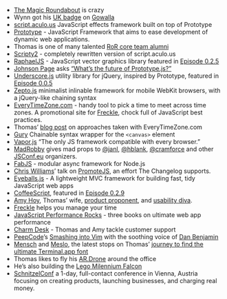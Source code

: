 * [The Magic Roundabout](http://wynn.fm/7i) is crazy
* Wynn got his [UK badge](http://gowalla.com/users/pengwynn/pins) on [Gowalla](http://gowalla.com)
* [script.aculo.us](http://script.aculo.us/) JavaScript effects framework built on top of Prototype
* [Prototype](http://www.prototypejs.org/) - JavaScript Framework that aims to ease development of dynamic web applications.
* Thomas is one of many talented [RoR core team alumni](http://rubyonrails.org/core/alumni)
* [Scripty2](http://scripty2.com/) - completely rewritten version of script.aculo.us
* [RaphaelJS](http://thechangelog.com/post/631899187/episode-0-2-5-rapha-ljs-with-dmitry-baranovskiy) - JavaScript vector graphics library featured in [Episode 0.2.5](http://thechangelog.com/post/631899187/episode-0-2-5-rapha-ljs-with-dmitry-baranovskiy)
* [Johnson Page](http://twitter.com/jwpage) asks [“What’s the future of Prototype.js?”](http://twitter.com/jwpage/status/26987618419)
* [Underscore.js](http://thechangelog.com/post/272530971/episode-0-0-5-document-cloud) utility library for jQuery, inspired by Prototype, featured in [Episode 0.0.5](http://thechangelog.com/post/272530971/episode-0-0-5-document-cloud)
* [Zepto.js](http://github.com/madrobby/zepto) minimalist inlinable framework for mobile WebKit browsers, with a jQuery-like chaining syntax
* [EveryTimeZone.com](http://everytimezone.com/) - handy tool to pick a time to meet across time zones. A promotional site for [Freckle](http://letsfreckle.com/), chock full of JavaScript best practices.
* Thomas’ [blog post](http://mir.aculo.us/2010/06/04/making-an-ipad-html5-app-making-it-really-fast/) on approaches taken with EveryTimeZone.com
* [Gury](http://thechangelog.com/post/1291711468/gury-a-jquery-inspired-html5-canvas-javascript) Chainable syntax wrapper for the `<canvas>` element
* [Vapor.js](http://github.com/madrobby/vapor.js) “The only JS framework compatible with every browser.”
* [MadRobby](http://github.com/madrobby) gives mad props to [@janl](http://twitter.com/janl), [@hblank](http://twitter.com/hblank), [@cramforce](http://twitter.com/cramforce) and other [JSConf.eu](http://jsconf.eu/2010/) organizers.
* [FabJS](http://github.com/jed/fab) - modular async framework for Node.js
* [Chris Williams](http://twitter.com/#!/voodootikigod)’ talk on [PromoteJS](http://promotejs.com/), an effort The Changelog supports.
* [Eyeballs.js](http://github.com/paulca/eyeballs.js) - A lightweight MVC framework for building fast, tidy JavaScript web apps
* [CoffeeScript](http://jashkenas.github.com/coffee-script/), featured in [Episode 0.2.9](http://thechangelog.com/post/849754840/episode-0-2-9-coffeescript-with-jeremy-ashkenas)
* [Amy Hoy](http://cheerfulsw.com/), Thomas’ wife, [product proponent](http://unicornfree.com/), and [usability diva](http://slash7.com).
* [Freckle](http://letsfreckle.com/) helps you manage your time
* [JavaScript Performance Rocks](http://javascriptrocks.com/performance/) - three books on ultimate web app performance
* [Charm Desk](http://charmde.sk/) - Thomas and Amy tackle customer support
* [PeepCode](http://peepcode.com)’s [Smashing into Vim](http://peepcode.com/products/smash-into-vim-i) with the soothing voice of [Dan Benjamin](http://5by5.tv/)
* [Mensch](http://blog.coder.io/mensch-a-new-menlo-like-coding-font.html) and [Meslo](http://github.com/andreberg/Meslo-Font), the latest stops on Thomas’ [journey to find the ultimate Terminal.app font](http://mir.aculo.us/2010/10/12/the-long-search-for-a-terminal-font-is-over/)
* Thomas likes to fly his [AR.Drone](http://ardrone.parrot.com/parrot-ar-drone/usa/) around the office
* He’s also building the [Lego Milennium Falcon](http://www.amazon.com/Star-Lego-Millenium-Falcon-7190/dp/B0000WS4YW)
* [SchnitzelConf](http://schnitzelconf.com/) a 1-day, full-contact conference in Vienna, Austria focusing on creating products, launching businesses, and charging real money.
